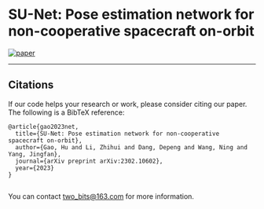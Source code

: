 # SU-Net: Pose estimation network for non-cooperative spacecraft on-orbit
[![paper](https://img.shields.io/badge/arXiv-Paper-brightgreen)](https://arxiv.org/abs/2302.10602)
<hr>

 ## Citations
If our code helps your research or work, please consider citing our paper.
The following is a BibTeX reference:

```
@article{gao2023net,
  title={SU-Net: Pose estimation network for non-cooperative spacecraft on-orbit},
  author={Gao, Hu and Li, Zhihui and Dang, Depeng and Wang, Ning and Yang, Jingfan},
  journal={arXiv preprint arXiv:2302.10602},
  year={2023}
}


```

You can contact two_bits@163.com for more information.
